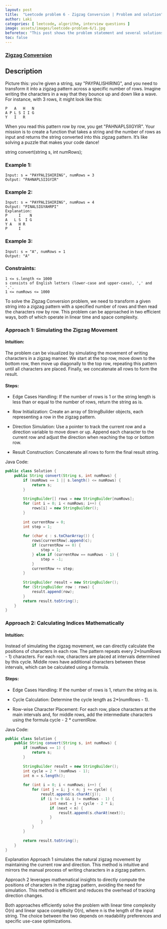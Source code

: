 ```yaml
---
layout: post
title:  "Leetcode problem 6 - Zigzag Conversion | Problem and solution"
author: Laki
categories: [ leetcode, algorithm, interview questions ]
image: assets/images/leetcode-problem-6/1.jpg
beforetoc: "This post shows the problem statement and several solutions for leetcode Zigzag Conversion problem"
toc: false
---
```


### [Zigzag Conversion](https://leetcode.com/problems/zigzag-conversion/)

## Description

Picture this: you’re given a string, say "PAYPALISHIRING", and you need to transform it into a zigzag pattern across a specific number of rows. Imagine writing the characters in a way that they bounce up and down like a wave. For instance, with 3 rows, it might look like this:
```
P   A   H   N
A P L S I I G
Y   I   R
```
When you read this pattern row by row, you get "PAHNAPLSIIGYIR". Your mission is to create a function that takes a string and the number of rows as input and returns the string converted into this zigzag pattern. It’s like solving a puzzle that makes your code dance!

string convert(string s, int numRows);

### Example 1:
```
Input: s = "PAYPALISHIRING", numRows = 3
Output: "PAHNAPLSIIGYIR"
```
### Example 2:
```
Input: s = "PAYPALISHIRING", numRows = 4
Output: "PINALSIGYAHRPI"
Explanation:
P     I    N
A   L S  I G
Y A   H R
P     I
```
### Example 3:
```
Input: s = "A", numRows = 1
Output: "A"
```

### Constraints:
```
1 <= s.length <= 1000
s consists of English letters (lower-case and upper-case), ',' and '.'.
1 <= numRows <= 1000
```

To solve the Zigzag Conversion problem, we need to transform a given string into a zigzag pattern with a specified number of rows and then read the characters row by row. This problem can be approached in two efficient ways, both of which operate in linear time and space complexity.

### Approach 1: Simulating the Zigzag Movement
#### Intuition:
The problem can be visualized by simulating the movement of writing characters in a zigzag manner. We start at the top row, move down to the bottom row, then move up diagonally to the top row, repeating this pattern until all characters are placed. Finally, we concatenate all rows to form the result.

#### Steps:

- Edge Cases Handling: If the number of rows is 1 or the string length is less than or equal to the number of rows, return the string as is.

- Row Initialization: Create an array of StringBuilder objects, each representing a row in the zigzag pattern.

- Direction Simulation: Use a pointer to track the current row and a direction variable to move down or up. Append each character to the current row and adjust the direction when reaching the top or bottom row.

- Result Construction: Concatenate all rows to form the final result string.

Java Code:

```java
public class Solution {
    public String convert(String s, int numRows) {
        if (numRows == 1 || s.length() <= numRows) {
            return s;
        }
        
        StringBuilder[] rows = new StringBuilder[numRows];
        for (int i = 0; i < numRows; i++) {
            rows[i] = new StringBuilder();
        }
        
        int currentRow = 0;
        int step = 1;
        
        for (char c : s.toCharArray()) {
            rows[currentRow].append(c);
            if (currentRow == 0) {
                step = 1;
            } else if (currentRow == numRows - 1) {
                step = -1;
            }
            currentRow += step;
        }
        
        StringBuilder result = new StringBuilder();
        for (StringBuilder row : rows) {
            result.append(row);
        }
        return result.toString();
    }
}
```
### Approach 2: Calculating Indices Mathematically
#### Intuition:
Instead of simulating the zigzag movement, we can directly calculate the positions of characters in each row. The pattern repeats every 2*(numRows - 1) characters. For each row, characters are placed at intervals determined by this cycle. Middle rows have additional characters between these intervals, which can be calculated using a formula.

#### Steps:

- Edge Cases Handling: If the number of rows is 1, return the string as is.

- Cycle Calculation: Determine the cycle length as 2*(numRows - 1).

- Row-wise Character Placement: For each row, place characters at the main intervals and, for middle rows, add the intermediate characters using the formula cycle - 2 * currentRow.

Java Code:

```java
public class Solution {
    public String convert(String s, int numRows) {
        if (numRows == 1) {
            return s;
        }
        
        StringBuilder result = new StringBuilder();
        int cycle = 2 * (numRows - 1);
        int n = s.length();
        
        for (int i = 0; i < numRows; i++) {
            for (int j = i; j < n; j += cycle) {
                result.append(s.charAt(j));
                if (i != 0 && i != numRows - 1) {
                    int next = j + cycle - 2 * i;
                    if (next < n) {
                        result.append(s.charAt(next));
                    }
                }
            }
        }
        
        return result.toString();
    }
}
```
Explanation
Approach 1 simulates the natural zigzag movement by maintaining the current row and direction. This method is intuitive and mirrors the manual process of writing characters in a zigzag pattern.

Approach 2 leverages mathematical insights to directly compute the positions of characters in the zigzag pattern, avoiding the need for simulation. This method is efficient and reduces the overhead of tracking direction changes.

Both approaches efficiently solve the problem with linear time complexity 
O(n) and linear space complexity 
O(n), where 
n is the length of the input string. The choice between the two depends on readability preferences and specific use-case optimizations.

